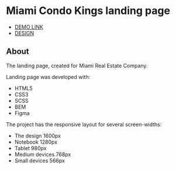 # Miami Condo Kings landing page

- [DEMO LINK](https://mpone.github.io/miami-landing-page/)
- [DESIGN](https://www.figma.com/file/nHz8bflIwJaWP3P99vKTH5/miami_home_new?node-id=0%3A2)

## About
The landing page, created for Miami Real Estate Company.

Landing page was developed with:

- HTML5
- CSS3
- SCSS
- BEM
- Figma

The project has the responsive layout for several screen-widths:
- The design 1600px
- Notebook 1280px
- Tablet 980px
- Medium devices 768px
- Small devices 566px
